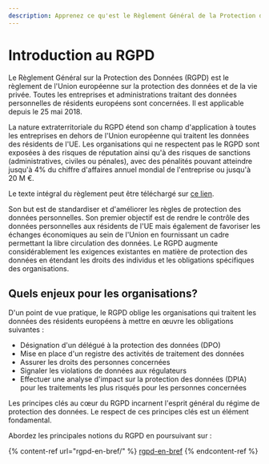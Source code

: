 ```yaml
---
description: Apprenez ce qu'est le Règlement Général de la Protection des Données.
---
```


# Introduction au RGPD

Le Règlement Général sur la Protection des Données (RGPD) est le règlement de l'Union européenne sur la protection des données et de la vie privée. Toutes les entreprises et administrations traitant des données personnelles de résidents européens sont concernées. Il est applicable depuis le 25 mai 2018.

La nature extraterritoriale du RGPD étend son champ d'application à toutes les entreprises en dehors de l'Union européenne qui traitent les données des résidents de l'UE. Les organisations qui ne respectent pas le RGPD sont exposées à des risques de réputation ainsi qu'à des risques de sanctions (administratives, civiles ou pénales), avec des pénalités pouvant atteindre jusqu'à 4% du chiffre d'affaires annuel mondial de l'entreprise ou jusqu'à 20 M €.

Le texte intégral du règlement peut être téléchargé sur [ce lien](https://eur-lex.europa.eu/legal-content/FR/TXT/?uri=celex%3A32016R0679).

Son but est de standardiser et d'améliorer les règles de protection des données personnelles. Son premier objectif est de rendre le contrôle des données personnelles aux résidents de l'UE mais également de favoriser les échanges économiques au sein de l'Union en fournissant un cadre permettant la libre circulation des données. Le RGPD augmente considérablement les exigences existantes en matière de protection des données en étendant les droits des individus et les obligations spécifiques des organisations.

## Quels enjeux pour les organisations?&#x20;

D'un point de vue pratique, le RGPD oblige les organisations qui traitent les données des résidents européens à mettre en œuvre les obligations suivantes :

* Désignation d'un délégué à la protection des données (DPO)
* Mise en place d'un registre des activités de traitement des données
* Assurer les droits des personnes concernées
* Signaler les violations de données aux régulateurs
* Effectuer une analyse d'impact sur la protection des données (DPIA) pour les traitements les plus risqués pour les personnes concernées

Les principes clés au cœur du RGPD incarnent l'esprit général du régime de protection des données. Le respect de ces principes clés est un élément fondamental.&#x20;

Abordez les principales notions du RGPD en poursuivant sur :

{% content-ref url="rgpd-en-bref/" %}
[rgpd-en-bref](rgpd-en-bref/)
{% endcontent-ref %}

